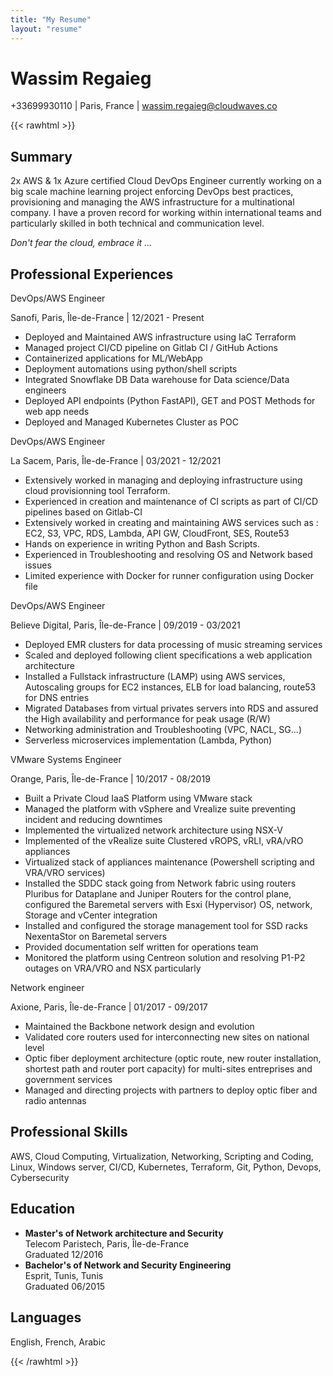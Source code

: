 ```yaml
---
title: "My Resume"
layout: "resume"
---
```


# Wassim Regaieg

+33699930110 | Paris, France | wassim.regaieg@cloudwaves.co

{{< rawhtml >}}
<div class="resume-body">
  <h2>Summary</h2>
  <p>2x AWS & 1x Azure certified Cloud DevOps Engineer currently working on a big scale machine learning project enforcing DevOps best practices, provisioning and managing the AWS infrastructure for a multinational company. I have a proven record for working within international teams and particularly skilled in both technical and communication level.</p>
  <p><em>Don't fear the cloud, embrace it ...</em></p>
  <h2>Professional Experiences</h2>
  <div class="job">
    <p class="job-title">DevOps/AWS Engineer</p>
    <p class="job-details">Sanofi, Paris, Île-de-France | 12/2021 - Present</p>
    <ul>
      <li>Deployed and Maintained AWS infrastructure using IaC Terraform</li>
      <li>Managed project CI/CD pipeline on Gitlab CI / GitHub Actions</li>
      <li>Containerized applications for ML/WebApp</li>
      <li>Deployment automations using python/shell scripts</li>
      <li>Integrated Snowflake DB Data warehouse for Data science/Data engineers</li>
      <li>Deployed API endpoints (Python FastAPI), GET and POST Methods for web app needs</li>
      <li>Deployed and Managed Kubernetes Cluster as POC</li>
    </ul>
  </div>
  <div class="job">
    <p class="job-title">DevOps/AWS Engineer</p>
    <p class="job-details">La Sacem, Paris, Île-de-France | 03/2021 - 12/2021</p>
    <ul>
      <li>Extensively worked in managing and deploying infrastructure using cloud provisionning tool Terraform.</li>
      <li>Experienced in creation and maintenance of CI scripts as part of CI/CD pipelines based on Gitlab-CI</li>
      <li>Extensively worked in creating and maintaining AWS services such as : EC2, S3, VPC, RDS, Lambda, API GW, CloudFront, SES, Route53</li>
      <li>Hands on experience in writing Python and Bash Scripts.</li>
      <li>Experienced in Troubleshooting and resolving OS and Network based issues</li>
      <li>Limited experience with Docker for runner configuration using Docker file</li>
    </ul>
  </div>
  <div class="job">
    <p class="job-title">DevOps/AWS Engineer</p>
    <p class="job-details">Believe Digital, Paris, Île-de-France | 09/2019 - 03/2021</p>
    <ul>
      <li>Deployed EMR clusters for data processing of music streaming services</li>
      <li>Scaled and deployed following client specifications a web application architecture</li>
      <li>Installed a Fullstack infrastructure (LAMP) using AWS services, Autoscaling groups for EC2 instances, ELB for load balancing, route53 for DNS entries</li>
      <li>Migrated Databases from virtual privates servers into RDS and assured the High availability and performance for peak usage (R/W)</li>
      <li>Networking administration and Troubleshooting (VPC, NACL, SG...)</li>
      <li>Serverless microservices implementation (Lambda, Python)</li>
    </ul>
  </div>
  <div class="job">
    <p class="job-title">VMware Systems Engineer</p>
    <p class="job-details">Orange, Paris, Île-de-France | 10/2017 - 08/2019</p>
    <ul>
      <li>Built a Private Cloud IaaS Platform using VMware stack</li>
      <li>Managed the platform with vSphere and Vrealize suite preventing incident and reducing downtimes</li>
      <li>Implemented the virtualized network architecture using NSX-V</li>
      <li>Implemented of the vRealize suite Clustered vROPS, vRLI, vRA/vRO appliances</li>
      <li>Virtualized stack of appliances maintenance (Powershell scripting and VRA/VRO services)</li>
      <li>Installed the SDDC stack going from Network fabric using routers Pluribus for Dataplane and Juniper Routers for the control plane, configured the Baremetal servers with Esxi (Hypervisor) OS, network, Storage and vCenter integration</li>
      <li>Installed and configured the storage management tool for SSD racks NexentaStor on Baremetal servers</li>
      <li>Provided documentation self written for operations team</li>
      <li>Monitored the platform using Centreon solution and resolving P1-P2 outages on VRA/VRO and NSX particularly</li>
    </ul>
  </div>
  <div class="job">
    <p class="job-title">Network engineer</p>
    <p class="job-details">Axione, Paris, Île-de-France | 01/2017 - 09/2017</p>
    <ul>
      <li>Maintained the Backbone network design and evolution</li>
      <li>Validated core routers used for interconnecting new sites on national level</li>
      <li>Optic fiber deployment architecture (optic route, new router installation, shortest path and router port capacity) for multi-sites entreprises and government services</li>
      <li>Managed and directing projects with partners to deploy optic fiber and radio antennas</li>
    </ul>
  </div>
  <h2>Professional Skills</h2>
  <p>AWS, Cloud Computing, Virtualization, Networking, Scripting and Coding, Linux, Windows server, CI/CD, Kubernetes, Terraform, Git, Python, Devops, Cybersecurity</p>
  <h2>Education</h2>
  <ul>
    <li>
      <strong>Master's of Network architecture and Security</strong><br>
      Telecom Paristech, Paris, Île-de-France<br>
      Graduated 12/2016
    </li>
    <li>
      <strong>Bachelor's of Network and Security Engineering</strong><br>
      Esprit, Tunis, Tunis<br>
      Graduated 06/2015
    </li>
  </ul>
  <h2>Languages</h2>
  <p>English, French, Arabic</p>
</div>
{{< /rawhtml >}}